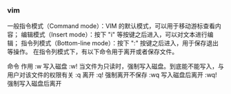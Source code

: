 ### vim

一般指令模式（Command mode）：VIM 的默认模式，可以用于移动游标查看内容；
编辑模式（Insert mode）：按下 "i" 等按键之后进入，可以对文本进行编辑；
指令列模式（Bottom-line mode）：按下 ":" 按键之后进入，用于保存退出等操作。
在指令列模式下，有以下命令用于离开或者保存文件。

命令	作用
:w	写入磁盘
:w!	当文件为只读时，强制写入磁盘。到底能不能写入，与用户对该文件的权限有关
:q	离开
:q!	强制离开不保存
:wq	写入磁盘后离开
:wq!	强制写入磁盘后离开